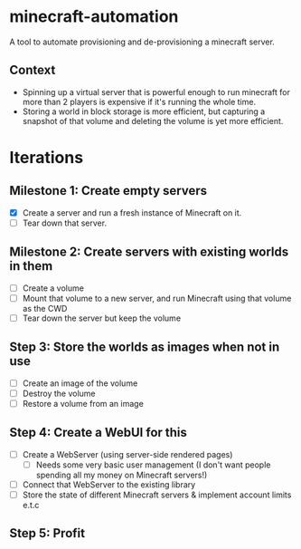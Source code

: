 # minecraft-automation
A tool to automate provisioning and de-provisioning a minecraft server.

## Context
- Spinning up a virtual server that is powerful enough to run minecraft for more than 2 players is expensive if it's running the whole time.
- Storing a world in block storage is more efficient, but capturing a snapshot of that volume and deleting the volume is yet more efficient.

# Iterations
## Milestone 1: Create empty servers
- [x] Create a server and run a fresh instance of Minecraft on it.
- [ ] Tear down that server.

## Milestone 2: Create servers with existing worlds in them
- [ ] Create a volume
- [ ] Mount that volume to a new server, and run Minecraft using that volume as the CWD
- [ ] Tear down the server but keep the volume

## Step 3: Store the worlds as images when not in use
- [ ] Create an image of the volume
- [ ] Destroy the volume
- [ ] Restore a volume from an image

## Step 4: Create a WebUI for this
- [ ] Create a WebServer (using server-side rendered pages)
  - [ ] Needs some very basic user management (I don't want people spending all my money on Minecraft servers!)
- [ ] Connect that WebServer to the existing library
- [ ] Store the state of different Minecraft servers & implement account limits e.t.c

## Step 5: Profit

